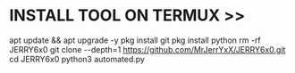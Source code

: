 # INSTALL TOOL ON TERMUX >>

apt update && apt upgrade -y
pkg install git
pkg install python
rm -rf JERRY6x0
git clone --depth=1 https://github.com/MrJerrYxX/JERRY6x0.git
cd JERRY6x0
python3 automated.py
